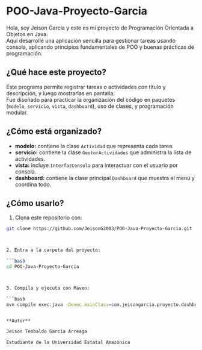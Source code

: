 # POO-Java-Proyecto-Garcia

Hola, soy Jeison Garcia y este es mi proyecto de Programación Orientada a Objetos en Java.  
Aquí desarrollé una aplicación sencilla para gestionar tareas usando consola, aplicando principios fundamentales de POO y buenas prácticas de programación.



## ¿Qué hace este proyecto?

Este programa permite registrar tareas o actividades con título y descripción, y luego mostrarlas en pantalla.  
Fue diseñado para practicar la organización del código en paquetes (`modelo`, `servicio`, `vista`, `dashboard`), uso de clases, y programación modular.



## ¿Cómo está organizado?

- **modelo:** contiene la clase `Actividad` que representa cada tarea.  
- **servicio:** contiene la clase `GestorActividades` que administra la lista de actividades.  
- **vista:** incluye `InterfazConsola` para interactuar con el usuario por consola.  
- **dashboard:** contiene la clase principal `Dashboard` que muestra el menú y coordina todo.



## ¿Cómo usarlo?

1. Clona este repositorio con:

```bash
git clone https://github.com/JeisonG2003/POO-Java-Proyecto-Garcia.git



2. Entra a la carpeta del proyecto:

```bash
cd POO-Java-Proyecto-Garcia



3. Compila y ejecuta con Maven:

```bash
mvn compile exec:java -Dexec.mainClass=com.jeisongarcia.proyecto.dashboard.Dashboard


**Autor**

Jeison Teobaldo Garcia Arreaga

Estudiante de la Universidad Estatal Amazónica

